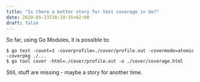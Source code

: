 ```yaml
---
title: "Is there a better story for test coverage in Go?"
date: 2020-05-23T20:19:15+02:00
draft: false
---
```


So far, using Go Modules, it is possible to:

```
$ go test -count=1 -coverprofile=./cover/profile.out -covermode=atomic -coverpkg ./...
$ go tool cover -html=./cover/profile.out -o ./cover/coverage.html
```

Still, stuff are missing - maybe a story for another time.
